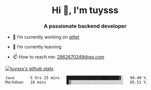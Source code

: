 <h1 align="center">Hi 👋, I'm tuysss</h1>
<h3 align="center">A passionate backend developer </h3>

- 🔭 I’m currently working on [gitlet](https://github.com/tuysss/cs61b-sp21)

- 🌱 I’m currently learning 
    
- 📫 How to reach me: 2862670249@qq.com

[![tuysss's github stats](https://github-readme-stats.vercel.app/api?username=tuysss)](https://github.com/tuysss/github-readme-stats)

<!--START_SECTION:waka-->

```text
Java       5 hrs 23 mins   ███████████████████████▓░   94.49 %
Markdown   18 mins         █▒░░░░░░░░░░░░░░░░░░░░░░░   05.51 %
```

<!--END_SECTION:waka-->
